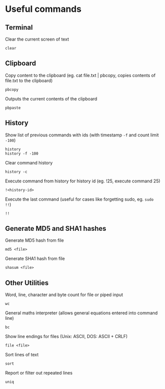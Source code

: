 # Useful commands

## Terminal

Clear the current screen of text

    clear

## Clipboard

Copy content to the clipboard (eg. cat file.txt | pbcopy, copies contents of file.txt to the clipboard)

    pbcopy

Outputs the current contents of the clipboard

    pbpaste

## History

Show list of previous commands with ids (with timestamp `-f` and count limit `-100`)

    history
    history -f -100

Clear command history

    history -c

Execute command from history for history id (eg. !25, execute command 25)

    !<history-id>

Execute the last command (useful for cases like forgetting sudo, eg. `sudo !!`)

    !!

## Generate MD5 and SHA1 hashes

Generate MD5 hash from file

    md5 <file>

Generate SHA1 hash from file

    shasum <file>

## Other Utilities

Word, line, character and byte count for file or piped input

    wc

General maths interpreter (allows general equations entered into command line)

    bc

Show line endings for files (Unix: ASCII, DOS: ASCII + CRLF)

    file <file>

Sort lines of text

    sort

Report or filter out repeated lines

    uniq
